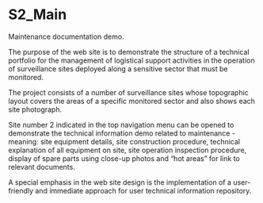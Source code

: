 # S2_Main
Maintenance documentation demo.

The purpose of the web site is to demonstrate the structure of a technical portfolio for the management of logistical support activities in the operation of surveillance sites deployed along a sensitive sector that must be monitored.

The project consists of a number of surveillance sites whose topographic layout covers the areas of a specific monitored sector and also shows each site photograph.

Site number 2 indicated in the top navigation menu can be opened to demonstrate the technical information demo related to maintenance - meaning: site equipment details, site construction procedure, technical explanation of all equipment on site, site operation inspection procedure, display of spare parts using close-up photos and “hot areas” for link to relevant documents.

A special emphasis in the web site design is the implementation of a user-friendly and immediate approach for user technical information repository.

